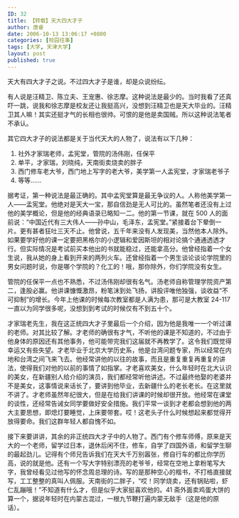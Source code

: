 ```yaml
---
ID: 32
title: 【转载】天大四大才子
author: 唐睿
date: 2006-10-13 13:06:17 +0800
categories: [校园往事]
tags: [大学, 天津大学]
layout: post
published: true
---
```


天大有四大才子之说。不过四大才子是谁，却是众说纷纭。

有人说是汪精卫、陈立夫、王宠惠、徐志摩。这种说法是最少的。当时我看了还真吓一跳，说我和徐志摩是校友还让我挺高兴，没想到汪精卫也是天大毕业的。汪精卫其人嘛！其实还挺才气的长相也很帅。可恨的是他是卖国贼。所以这种说法笔者不承认。

其它四大才子的说法都是关于当代天大的人物了，说法有以下几种：

1. 社外才家瑞老师，孟宪堂，管院的汤伟刚，任保平
2. 单平，才家瑞，刘晓纯，天南街卖烧卖的胖子
3. 西门修车老大爷，西门地上写字的老大爷，美学第一人孟宪堂，才家瑞老爷子
4. 等等……

据考证，第一种说法是最正确的。其中孟宪堂算是最无争议的人。人称他美学第一人——孟宪堂。他绝对是天大一宝，那自信劲是无人可比的。虽然笔者还没有上过他的美学概论，但是他的经典语录已略知一二。他的第一节课，就在 500 人的面前说：“中国近代有三大伟人——孙中山，毛泽东，孟宪堂。”紧接着台下晕倒一片。更有甚者狂吐三天不止。他曾说，五千年来没有人发现美，当然他本人除外。如果要学好他的课一定要把黑格尔的小逻辑和爱因斯坦的相对论搞个通通透透才行。但实际情况是考试前买本他出的书就能稳过，还能拿高分。他曾经指着一个女生说，我从她的身上看到开来的两列火车。还曾经指着一个男生谈论谈论学院里的男女问题时说，你是哪个学院的？化工的！哦，那你除外，你们学院没有女生。

管院的任保平一点也不熟悉，不过汤伟刚却很有名气。汤老师自称管理学院资产第二，逢股必赢。他讲课慷慨激昂，粉笔沫到处飞扬，讲股评唯他独强，谈收益“不可抑制”的增长。今年上他课的时候每次教室都是人满为患，那可是大教室 24-117 一直以为同学很多呢，没想到到考试的时候仅有不到五十个。

才家瑞老先生，我在这正统四大才子里最后一个介绍，因为他是我唯一一个听过课的老师。对其比较了解。才老师的确很有才气，不听他的课是不知道的，不过由于他身体的原因还有其他事务，他可能带完我们这届就不再教学了。这令我们既觉得幸运又有些失望。才老毕业于北京大学历史系，他是台湾问题专家，所以经常在内地和台湾之间飞来飞去。他经常讲他的以往的故事，而且是重复重复再重复的讲法，使得我们对他的以前的事情了如指掌。才老喜欢美女，什么年轻时在北大认识的美女，在新疆别人给介绍的演员，我们都经常听他讲述。不过最终他娶的老婆并不是美女，这事情说来话长了，要讲到他毕业，去新疆什么的老长老长。在这里就不讲了。才老师虽然年纪很大，但是在给我们讲课的时候却很开放。他经常在课堂的谈性，还经常告诫女同学要做好安全措施。我们平常一谈到才老都会想到他的两大主要思想，即熄灯要睡觉，上床要带套。哎！这老头子什么时候想起来都觉得开放得要命。我们这群年轻人都自愧不如。

接下来要讲讲，其余的非正统四大才子中的人物了。西门有个修车师傅，原来是天大的一个老师，留学过日本，退休后闲不住，修车，自学了四国外语，和留学生聊的最起劲儿。记得有个师兄告诉我们在天大千万别嚣张，修自行车的都比你学历高，说的就是他。还有一个写大字特别漂亮的老爷爷，经常在空地上拿粉笔写大字，我曾经看见过他写的怀念周总理的诗。写的是那种空心的楷书，不打格直接就写，工工整整的真叫人佩服。天南街的二胖子，“哎！同学烧卖，还有锅贴啦，虾仁乱蹦哦！”不知道有什么才，但是似乎大家挺喜欢他的。41 斋外面卖鸡蛋大饼的算一个，据说年轻时在内蒙古混过，一根九节鞭打遍内蒙无敌手（这是他的原话）。
